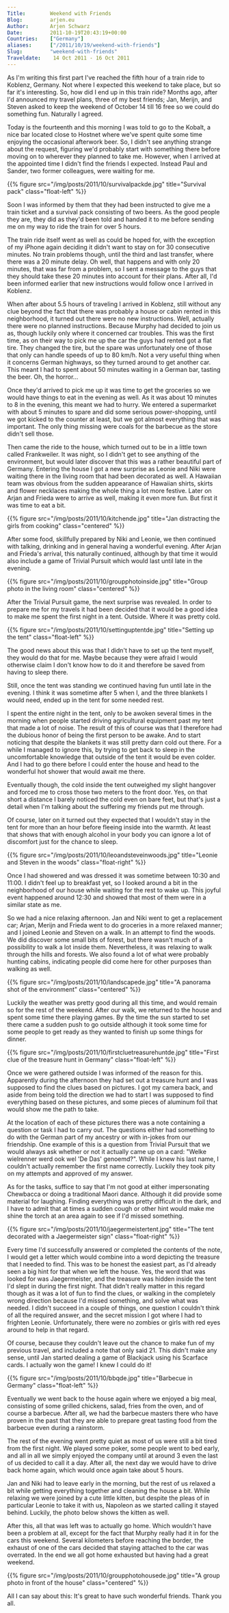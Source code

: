 ```yaml
---
Title:        Weekend with Friends  
Blog:         arjen.eu  
Author:       Arjen Schwarz  
Date:         2011-10-19T20:43:19+00:00
Countries:    ["Germany"]
aliases:      ["/2011/10/19/weekend-with-friends"]
Slug:         "weekend-with-friends"
Traveldate:    14 Oct 2011 - 16 Oct 2011
---
```


As I'm writing this first part I've reached the fifth hour of a train ride to Koblenz, Germany. Not where I expected this weekend to take place, but so far it's interesting. So, how did I end up in this train ride?
Months ago, after I'd announced my travel plans, three of my best friends; Jan, Merijn, and Steven asked to keep the weekend of October 14 till 16 free so we could do something fun. Naturally I agreed.

Today is the fourteenth and this morning I was told to go to the Kobalt, a nice bar located close to Hostnet where we've spent quite some time enjoying the occasional afterwork beer. So, I didn't see anything strange about the request, figuring we'd probably start with something there before moving on to wherever they planned to take me. However, when I arrived at the appointed time I didn't find the friends I expected. Instead Paul and Sander, two former colleagues, were waiting for me.

{{% figure src="/img/posts/2011/10/survivalpackde.jpg" title="Survival pack" class="float-left" %}}

Soon I was informed by them that they had been instructed to give me a train ticket and a survival pack consisting of two beers. As the good people they are, they did as they'd been told and handed it to me before sending me on my way to ride the train for over 5 hours.

The train ride itself went as well as could be hoped for, with the exception of my iPhone again deciding it didn't want to stay on for 30 consecutive minutes. No train problems though, until the third and last transfer, where there was a 20 minute delay. Oh well, that happens and with only 20 minutes, that was far from a problem, so I sent a message to the guys that they should take these 20 minutes into account for their plans. After all, I'd been informed earlier that new instructions would follow once I arrived in Koblenz.

When after about 5.5 hours of traveling I arrived in Koblenz, still without any clue beyond the fact that there was probably a house or cabin rented in this neighborhood, it turned out there were no new instructions. Well, actually there were no planned instructions. Because Murphy had decided to join us as, though luckily only where it concerned car troubles. This was the first time, as on their way to pick me up the car the guys had rented got a flat tire. They changed the tire, but the spare was unfortunately one of those that only can handle speeds of up to 80 km/h. Not a very useful thing when it concerns German highways, so they turned around to get another car. This meant I had to spent about 50 minutes waiting in a German bar, tasting the beer. Oh, the horror…

Once they'd arrived to pick me up it was time to get the groceries so we would have things to eat in the evening as well. As it was about 10 minutes to 8 in the evening, this meant we had to hurry. We entered a supermarket with about 5 minutes to spare and did some serious power-shopping, until we got kicked to the counter at least, but we got almost everything that was important. The only thing missing were coals for the barbecue as the store didn't sell those.

Then came the ride to the house, which turned out to be in a little town called Frankweiler. It was night, so I didn't get to see anything of the environment, but would later discover that this was a rather beautiful part of Germany. Entering the house I got a new surprise as Leonie and Niki were waiting there in the living room that had been decorated as well. A Hawaiian team was obvious from the sudden appearance of Hawaiian shirts, skirts and flower necklaces making the whole thing a lot more festive. Later on Arjan and Frieda were to arrive as well, making it even more fun. But first it was time to eat a bit.

{{% figure src="/img/posts/2011/10/kitchende.jpg" title="Jan distracting the girls from cooking" class="centered" %}}

After some food, skillfully prepared by Niki and Leonie, we then continued with talking, drinking and in general having a wonderful evening. After Arjan and Frieda's arrival, this naturally continued, although by that time it would also include a game of Trivial Pursuit which would last until late in the evening.

{{% figure src="/img/posts/2011/10/groupphotoinside.jpg" title="Group photo in the living room" class="centered" %}}

After the Trivial Pursuit game, the next surprise was revealed. In order to prepare me for my travels it had been decided that it would be a good idea to make me spent the first night in a tent. Outside. Where it was pretty cold.

{{% figure src="/img/posts/2011/10/settinguptentde.jpg" title="Setting up the tent" class="float-left" %}}

The good news about this was that I didn't have to set up the tent myself, they would do that for me. Maybe because they were afraid I would otherwise claim I don't know how to do it and therefore be saved from having to sleep there.

Still, once the tent was standing we continued having fun until late in the evening. I think it was sometime after 5 when I, and the three blankets I would need, ended up in the tent for some needed rest.

I spent the entire night in the tent, only to be awoken several times in the morning when people started driving agricultural equipment past my tent that made a lot of noise. The result of this of course was that I therefore had the dubious honor of being the first person to be awake. And to start noticing that despite the blankets it was still pretty darn cold out there. For a while I managed to ignore this, by trying to get back to sleep in the uncomfortable knowledge that outside of the tent it would be even colder. And I had to go there before I could enter the house and head to the wonderful hot shower that would await me there.

Eventually though, the cold inside the tent outweighed my slight hangover and forced me to cross those two meters to the front door. Yes, on that short a distance I barely noticed the cold even on bare feet, but that's just a detail when I'm talking about the suffering my friends put me through.

Of course, later on it turned out they expected that I wouldn't stay in the tent for more than an hour before fleeing inside into the warmth. At least that shows that with enough alcohol in your body you can ignore a lot of discomfort just for the chance to sleep.

{{% figure src="/img/posts/2011/10/leoandsteveinwoods.jpg" title="Leonie and Steven in the woods" class="float-right" %}}

Once I had showered and was dressed it was sometime between 10:30 and 11:00. I didn't feel up to breakfast yet, so I looked around a bit in the neighborhood of our house while waiting for the rest to wake up. This joyful event happened around 12:30 and showed that most of them were in a similar state as me. 

So we had a nice relaxing afternoon. Jan and Niki went to get a replacement car; Arjan, Merijn and Frieda went to do groceries in a more relaxed manner; and I joined Leonie and Steven on a walk. In an attempt to find the woods. We did discover some small bits of forest, but there wasn't much of a possibility to walk a lot inside them. Nevertheless, it was relaxing to walk through the hills and forests. We also found a lot of what were probably hunting cabins, indicating people did come here for other purposes than walking as well.

{{% figure src="/img/posts/2011/10/landscapede.jpg" title="A panorama shot of the environment" class="centered" %}}

Luckily the weather was pretty good during all this time, and would remain so for the rest of the weekend. After our walk, we returned to the house and spent some time there playing games. By the time the sun started to set there came a sudden push to go outside although it took some time for some people to get ready as they wanted to finish up some things for dinner.

{{% figure src="/img/posts/2011/10/firstcluetreasurehuntde.jpg" title="First clue of the treasure hunt in Germany" class="float-left" %}}

Once we were gathered outside I was informed of the reason for this. Apparently during the afternoon they had set out a treasure hunt and I was supposed to find the clues based on pictures. I got my camera back, and aside from being told the direction we had to start I was supposed to find everything based on these pictures, and some pieces of aluminum foil that would show me the path to take.

At the location of each of these pictures there was a note containing a question or task I had to carry out. The questions either had something to do with the German part of my ancestry or with in-jokes from our friendship. One example of this is a question from Trivial Pursuit that we would always ask whether or not it actually came up on a card: "Welke wielrenner werd ook wel 'De Das' genoemd?". While I knew his last name, I couldn't actually remember the first name correctly. Luckily they took pity on my attempts and approved of my answer.

As for the tasks, suffice to say that I'm not good at either impersonating Chewbacca or doing a traditional Maori dance. Although it did provide some material for laughing. Finding everything was pretty difficult in the dark, and I have to admit that at times a sudden cough or other hint would make me shine the torch at an area again to see if I'd missed something.

{{% figure src="/img/posts/2011/10/jaegermeistertent.jpg" title="The tent decorated with a Jaegermeister sign" class="float-right" %}}

Every time I'd successfully answered or completed the contents of the note, I would get a letter which would combine into a word depicting the treasure that I needed to find. This was to be honest the easiest part, as I'd already seen a big hint for that when we left the house. Yes, the word that was looked for was Jaegermeister, and the treasure was hidden inside the tent I'd slept in during the first night. That didn't really matter in this regard though as it was a lot of fun to find the clues, or walking in the completely wrong direction because I'd missed something, and solve what was needed. I didn't succeed in a couple of things, one question I couldn't think of all the required answer, and the secret mission I got where I had to frighten Leonie. Unfortunately, there were no zombies or girls with red eyes around to help in that regard.

Of course, because they couldn't leave out the chance to make fun of my previous travel, and included a note that only said 21. This didn't make any sense, until Jan started dealing a game of Blackjack using his Scarface cards. I actually won the game! I knew I could do it!

{{% figure src="/img/posts/2011/10/bbqde.jpg" title="Barbecue in Germany" class="float-left" %}}

Eventually we went back to the house again where we enjoyed a big meal, consisting of some grilled chickens, salad, fries from the oven, and of course a barbecue. After all, we had the barbecue masters there who have proven in the past that they are able to prepare great tasting food from the barbecue even during a rainstorm.

The rest of the evening went pretty quiet as most of us were still a bit tired from the first night. We played some poker, some people went to bed early, and all in all we simply enjoyed the company until at around 3 even the last of us decided to call it a day. After all, the next day we would have to drive back home again, which would once again take about 5 hours.

Jan and Niki had to leave early in the morning, but the rest of us relaxed a bit while getting everything together and cleaning the house a bit. While relaxing we were joined by a cute little kitten, but despite the pleas of in particular Leonie to take it with us, Napoleon as we started calling it stayed behind. Luckily, the photo below shows the kitten as well.

After this, all that was left was to actually go home. Which wouldn't have been a problem at all, except for the fact that Murphy really had it in for the cars this weekend. Several kilometers before reaching the border, the exhaust of one of the cars decided that staying attached to the car was overrated. In the end we all got home exhausted but having had a great weekend.

{{% figure src="/img/posts/2011/10/groupphotohousede.jpg" title="A group photo in front of the house" class="centered" %}}

All I can say about this: It's great to have such wonderful friends. Thank you all.